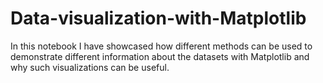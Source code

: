 # Data-visualization-with-Matplotlib
In this notebook I have showcased how different methods can be used to demonstrate different information about the datasets with Matplotlib and why such visualizations can be useful. 
